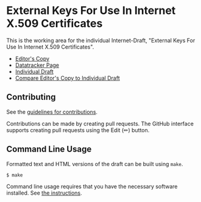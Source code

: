 # External Keys For Use In Internet X.509 Certificates

This is the working area for the individual Internet-Draft, "External Keys For Use In Internet X.509 Certificates".

* [Editor's Copy](https://EntrustCorporation.github.io/draft-pq-external-pubkeys/#go.draft-ounsworth-pq-external-pubkeys.html)
* [Datatracker Page](https://datatracker.ietf.org/doc/draft-ounsworth-pq-external-pubkeys)
* [Individual Draft](https://datatracker.ietf.org/doc/html/draft-ounsworth-pq-external-pubkeys)
* [Compare Editor's Copy to Individual Draft](https://EntrustCorporation.github.io/draft-pq-external-pubkeys/#go.draft-ounsworth-pq-external-pubkeys.diff)


## Contributing

See the
[guidelines for contributions](https://github.com/EntrustCorporation/draft-pq-external-pubkeys/blob/main/CONTRIBUTING.md).

Contributions can be made by creating pull requests.
The GitHub interface supports creating pull requests using the Edit (✏) button.


## Command Line Usage

Formatted text and HTML versions of the draft can be built using `make`.

```sh
$ make
```

Command line usage requires that you have the necessary software installed.  See
[the instructions](https://github.com/martinthomson/i-d-template/blob/main/doc/SETUP.md).

